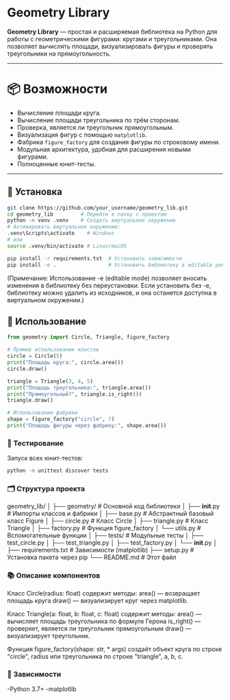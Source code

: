 # Geometry Library

**Geometry Library** — простая и расширяемая библиотека на Python для работы с геометрическими фигурами: кругами и треугольниками. Она позволяет вычислять площади, визуализировать фигуры и проверять треугольники на прямоугольность.

---

# 📦 Возможности

- Вычисление площади круга.
- Вычисление площади треугольника по трём сторонам.
- Проверка, является ли треугольник прямоугольным.
- Визуализация фигур с помощью `matplotlib`.
- Фабрика `figure_factory` для создания фигуры по строковому имени.
- Модульная архитектура, удобная для расширения новыми фигурами.
- Полноценные юнит-тесты.

---

## 🔧 Установка

```bash
git clone https://github.com/your_username/geometry_lib.git
cd geometry_lib         # Перейти в папку с проектом
python -m venv .venv    # Создать виртуальное окружение
# Активировать виртуальное окружение:
.venv\Scripts\activate    # Windows
# или
source .venv/bin/activate # Linux/macOS

pip install -r requirements.txt  # Установить зависимости
pip install -e .                 # Установить библиотеку в editable режиме
```
(Примечание: Использование -e (editable mode) позволяет вносить изменения в библиотеку без переустановки. Если установить без -e, библиотеку можно удалить из исходников, и она останется доступна в виртуальном окружении.)

## 🚀 Использование

```python
from geometry import Circle, Triangle, figure_factory

# Прямое использование классов
circle = Circle(5)
print("Площадь круга:", circle.area())
circle.draw()

triangle = Triangle(3, 4, 5)
print("Площадь треугольника:", triangle.area())
print("Прямоугольный?", triangle.is_right())
triangle.draw()

# Использование фабрики
shape = figure_factory("circle", 7)
print("Площадь фигуры через фабрику:", shape.area())
```

### 🧪 Тестирование

Запуск всех юнит-тестов:

```bash
python -m unittest discover tests
```

### 🗂 Структура проекта

geometry_lib/
│
├── geometry/                  # Основной код библиотеки
│   ├── __init__.py            # Импорты классов и фабрики
│   ├── base.py                # Абстрактный базовый класс Figure
│   ├── circle.py              # Класс Circle
│   ├── triangle.py            # Класс Triangle
│   ├── factory.py             # Функция figure_factory
│   └── utils.py               # Вспомогательные функции
│
├── tests/                     # Модульные тесты
│   ├── test_circle.py
│   ├── test_triangle.py
│   ├── test_factory.py
│   └── __init__.py
│
├── requirements.txt           # Зависимости (matplotlib)
├── setup.py                   # Установка пакета через pip
└── README.md                  # Этот файл


### 📚 Описание компонентов

Класс Circle(radius: float) содержит методы: 
area() — возвращает площадь круга
draw() — визуализирует круг через matplotlib. 

Класс Triangle(a: float, b: float, c: float) содержит методы: 
area() — вычисляет площадь треугольника по формуле Герона
is_right() — проверяет, является ли треугольник прямоугольным
draw() — визуализирует треугольник.

Функция figure_factory(shape: str, * args) создаёт объект круга по строке "circle", radius или треугольника по строке "triangle", a, b, c.

### 📌 Зависимости

-Python 3.7+
-matplotlib